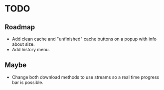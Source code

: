 # TODO

## Roadmap
- Add clean cache and "unfinished" cache buttons on a popup with info about size.
- Add history menu.

## Maybe
- Change both download methods to use streams so a real time progress bar is possible.
